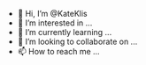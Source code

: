 - 👋 Hi, I’m @KateKlis
- 👀 I’m interested in ...
- 🌱 I’m currently learning ...
- 💞️ I’m looking to collaborate on ...
- 📫 How to reach me ...

<!---
KateKlis/KateKlis is a ✨ special ✨ repository because its `README.md` (this file) appears on your GitHub profile.
You can click the Preview link to take a look at your changes.
--->
